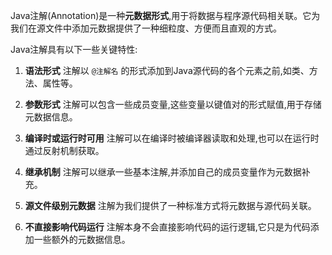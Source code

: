 Java注解(Annotation)是一种**元数据形式**,用于将数据与程序源代码相关联。它为我们在源文件中添加元数据提供了一种细粒度、方便而且直观的方式。

Java注解具有以下一些关键特性:

1. **语法形式**
注解以 `@注解名` 的形式添加到Java源代码的各个元素之前,如类、方法、属性等。

2. **参数形式**
注解可以包含一些成员变量,这些变量以键值对的形式赋值,用于存储元数据信息。

3. **编译时或运行时可用**
注解可以在编译时被编译器读取和处理,也可以在运行时通过反射机制获取。

4. **继承机制**
注解可以继承一些基本注解,并添加自己的成员变量作为元数据补充。

5. **源文件级别元数据**
注解为我们提供了一种标准方式将元数据与源代码关联。

6. **不直接影响代码运行**
注解本身不会直接影响代码的运行逻辑,它只是为代码添加一些额外的元数据信息。
